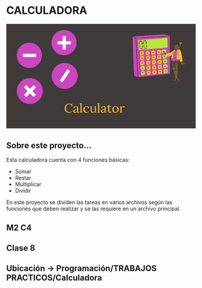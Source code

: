 # CALCULADORA

![portada](img/cover.png)

## Sobre este proyecto...
Esta calculadora cuenta con 4 funciones básicas:
 - Sumar
 - Restar
 - Multiplicar
 - Dividir

En este proyecto se dividen las tareas en varios archivos según las funciones que deben realizar y se las requiere en un archivo principal.

## M2 C4

## Clase 8

## Ubicación -> Programación/TRABAJOS PRACTICOS/Calculadora
